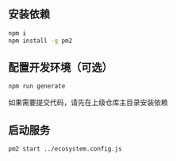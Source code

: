 ## 安装依赖

```bash
npm i
npm install -g pm2
```

## 配置开发环境（可选）

```bash
npm run generate
```

如果需要提交代码，请先在上级仓库主目录安装依赖

## 启动服务

```bash
pm2 start ../ecosystem.config.js
```
